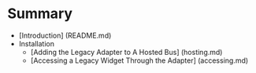 # Summary
* [Introduction] (README.md)
* Installation
    * [Adding the Legacy Adapter to A Hosted Bus] (hosting.md)
    * [Accessing a Legacy Widget Through the Adapter] (accessing.md)